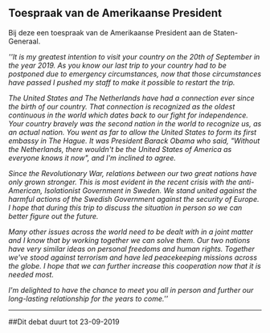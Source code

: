 ## Toespraak van de Amerikaanse President 
 
Bij deze een toespraak van de Amerikaanse President aan de Staten-Generaal.

*''It is my greatest intention to visit your country on the 20th of September in the year 2019. As you know our last trip to your country had to be postponed due to emergency circumstances, now that those circumstances have passed I pushed my staff to make it possible to restart the trip.*

*The United States and The Netherlands have had a connection ever since the birth of our country. That connection is recognized as the oldest continuous in the world which dates back to our fight for independence. Your country bravely was the second nation in the world to recognize us, as an actual nation. You went as far to allow the United States to form its first embassy in The Hague. It was President Barack Obama who said, "Without the Netherlands, there wouldn't be the United States of America as everyone knows it now", and I'm inclined to agree.*

*Since the Revolutionary War, relations between our two great nations have only grown stronger. This is most evident in the recent crisis with the anti-American, Isolationist Government in Sweden. We stand united against the harmful actions of the Swedish Government against the security of Europe. I hope that during this trip to discuss the situation in person so we can better figure out the future.*

*Many other issues across the world need to be dealt with in a joint matter and I know that by working together we can solve them. Our two nations have very similar ideas on personal freedoms and human rights. Together we've stood against terrorism and have led peacekeeping missions across the globe. I hope that we can further increase this cooperation now that it is needed most.*

*I'm delighted to have the chance to meet you all in person and further our long-lasting relationship for the years to come.''*

---

##Dit debat duurt tot 23-09-2019
